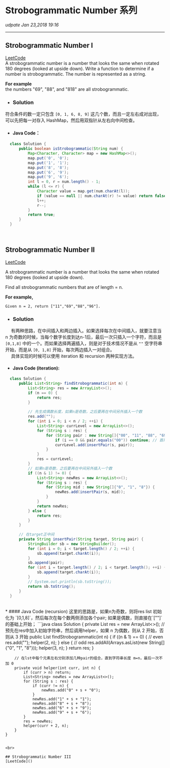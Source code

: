 # Strobogrammatic Number 系列
_udpate Jan 23,2018  19:16_

---
## Strobogrammatic Number I  
[LeetCode](https://leetcode.com/problems/strobogrammatic-number/description/)  
A strobogrammatic number is a number that looks the same when rotated 180 degrees (looked at upside down). Write a function to determine if a number is strobogrammatic. The number is represented as a string.  

**For example**   
the numbers "69", "88", and "818" are all strobogrammatic.
<br>
* ### Solution
符合条件的数一定只包含 `[0, 1, 6, 8, 9]` 这几个数，而且一定左右成对出现，可以先把每一对存入 HashMap，然后用双指针从左右向中间检查。
  * #### Java Code：
  ```java
    class Solution {
        public boolean isStrobogrammatic(String num) {
            Map<Character, Character> map = new HashMap<>();
            map.put('0', '0');
            map.put('1', '1');
            map.put('8', '8');
            map.put('6', '9');
            map.put('9', '6');
            int l = 0, r = num.length() - 1;
            while (l <= r) {
                Character value = map.get(num.charAt(l));
                if (value == null || num.charAt(r) != value) return false;
                l++;
                r--;
            }
            return true;
        }
    }
  ```
  
<br>

## Strobogrammatic Number II
[LeetCode](https://leetcode.com/problems/strobogrammatic-number-ii/description/)

A strobogrammatic number is a number that looks the same when rotated 180 degrees (looked at upside down).

Find all strobogrammatic numbers that are of length = n.

**For example,**  

    Given n = 2, return ["11","69","88","96"].
    
* ### Solution
&emsp; 有两种思路，在中间插入和两边插入。如果选择每次在中间插入，就要注意当 n 为奇数的时候，当每个数字长度到达n-1后，最后一次只插入一个字符，而且是 `[0,1,8]` 中的一个。而如果选择两遍插入，则是对于技术情况不是从 `""` 空字符串开始，而是从 `[0, 1,8]` 开始，每次两边插入一对组合。
<br>
&emsp; 具体实现的时候可以使用 iteration 和 recursion 两种实现方法。
  * #### Java Code (iteration):
  ```java
    class Solution {
        public List<String> findStrobogrammatic(int n) {
            List<String> res = new ArrayList<>();
            if (n == 0) {
                return res;
            }
            
            // 先生成偶数长度，如果n是奇数，之后要再在中间另外插入一个数
            res.add("");
            for (int i = 0; i < n / 2; ++i) {
                List<String> currLevel = new ArrayList<>();
                for (String s : res) {
                    for (String pair : new String[]{"00", "11", "88", "69", "96"}) {
                        if (i == 0 && pair.equals("00")) continue; // 首尾不能为 0
                        currLevel.add(insertPair(s, pair));
                    }
                }
                res = currLevel;
            }
            // 如果n是奇数，之后要再在中间另外插入一个数
            if ((n & 1) != 0) {
                List<String> newRes = new ArrayList<>();
                for (String s : res) {
                    for (String mid : new String[]{"0", "1", "8"}) {
                        newRes.add(insertPair(s, mid));
                    }
                }
                return newRes;
            } else {
                return res;
            }
        }
        
        // 在target正中间
        private String insertPair(String target, String pair) {
            StringBuilder sb = new StringBuilder();
            for (int i = 0; i < target.length() / 2; ++i) {
                sb.append(target.charAt(i));
            }
            sb.append(pair);
            for (int i = target.length() / 2; i < target.length(); ++i) {
                sb.append(target.charAt(i));
            }
            // System.out.println(sb.toString());
            return sb.toString();
        }
    }
  ```
  <br>
  * #### Java Code (recursion)
  这里的思路是，如果n为奇数，则将res list 初始化为 `[0,1,8]`，然后每次在每个数两侧添加各个pair; 如果是偶数，则直接在`[""]`的基础上开始；
  ```java
    class Solution {
        private List<String> res = new ArrayList<>();
        // 预先在res中加入初始字符串，然后调用helper，如果 n 为偶数，则从 2 开始，否则从 3 开始
        public List<String> findStrobogrammatic(int n) {
            if ((n & 1) == 0) { // even
                res.add("");
                helper(2, n);
            } else { // odd
                res.addAll(Arrays.asList(new String[]{"0", "1", "8"}));
                helper(3, n);
            }
            return res;
        }
        
        // 在lst中每个元素左右分别添加几种pair的组合，直到字符串长度 m=n，最后一次不加 0
        private void helper(int curr, int n) {
            if (curr > n) return;
            List<String> newRes = new ArrayList<>();
            for (String s : res) {
                if (curr != n) {
                    newRes.add("0" + s + "0");
                }
                newRes.add("1" + s + "1");
                newRes.add("8" + s + "8");
                newRes.add("6" + s + "9");
                newRes.add("9" + s + "6");
            }
            res = newRes;
            helper(curr + 2, n);
        }
    }
  ```
  
<br>

## Strobogrammatic Number III
[LeetCode]()

















